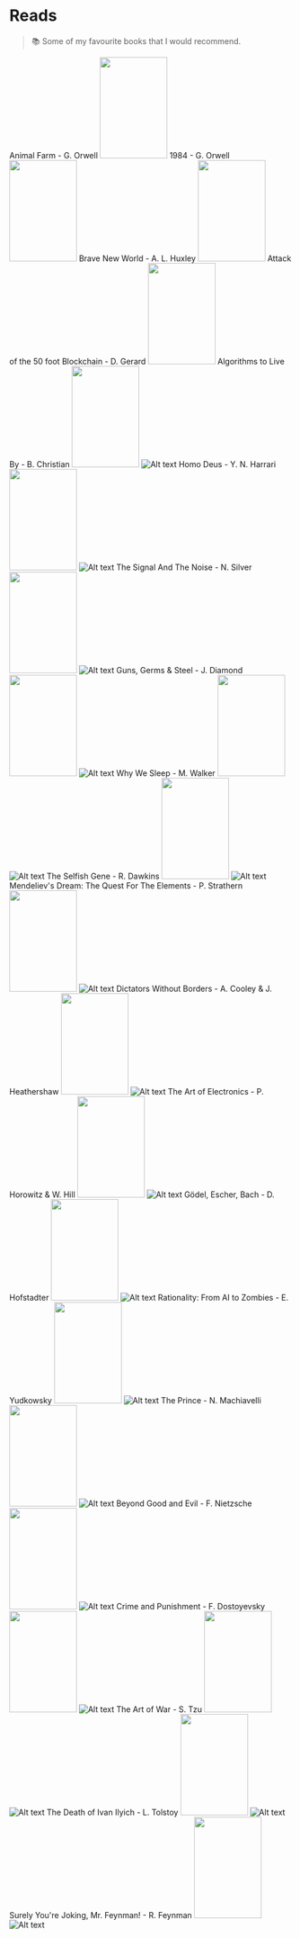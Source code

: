 # Reads

> :books: Some of my favourite books that I would recommend.

Animal Farm - G. Orwell
<img src="books/AF.jpg" width="120" height="180"/>
1984 - G. Orwell
<img src="books/1984.jpg" width="120" height="180"/>
Brave New World - A. L. Huxley
<img src="books/BNW.jpg" width="120" height="180"/>
Attack of the 50 foot Blockchain - D. Gerard
<img src="books/AOT5B.jpg" width="120" height="180"/>
Algorithms to Live By - B. Christian
<img src="books/AF.jpg" width="120" height="180"/>
![Alt text](books/ATLB.jpg?raw=true)
Homo Deus - Y. N. Harrari
<img src="books/AF.jpg" width="120" height="180"/>
![Alt text](books/HomoDeus.jpg?raw=true)
The Signal And The Noise - N. Silver
<img src="books/AF.jpg" width="120" height="180"/>
![Alt text](books/TheSignalAndTheNoise.jpg?raw=true)
Guns, Germs & Steel - J. Diamond
<img src="books/AF.jpg" width="120" height="180"/>
![Alt text](books/GunsGermsAndSteel.jpg?raw=true)
Why We Sleep - M. Walker
<img src="books/AF.jpg" width="120" height="180"/>
![Alt text](books/WhyWeSleep.jpg?raw=true)
The Selfish Gene - R. Dawkins
<img src="books/AF.jpg" width="120" height="180"/>
![Alt text](books/TheSelfishGene.jpg?raw=true)
Mendeliev's Dream: The Quest For The Elements - P. Strathern
<img src="books/AF.jpg" width="120" height="180"/>
![Alt text](books/MD.jpg?raw=true)
Dictators Without Borders - A. Cooley & J. Heathershaw
<img src="books/AF.jpg" width="120" height="180"/>
![Alt text](books/DWB.jpeg?raw=true)
The Art of Electronics - P. Horowitz & W. Hill
<img src="books/AF.jpg" width="120" height="180"/>
![Alt text](books/TAOE.jpg?raw=true)
Gödel, Escher, Bach - D. Hofstadter
<img src="books/AF.jpg" width="120" height="180"/>
![Alt text](books/GEB.jpg?raw=true)
Rationality: From AI to Zombies - E. Yudkowsky
<img src="books/AF.jpg" width="120" height="180"/>
![Alt text](books/RFAITZ.jpg?raw=true)
The Prince - N. Machiavelli 
<img src="books/AF.jpg" width="120" height="180"/>
![Alt text](books/TP.jpg?raw=true)
Beyond Good and Evil - F. Nietzsche
<img src="books/AF.jpg" width="120" height="180"/>
![Alt text](books/beyondgoogandevil.jpg?raw=true)
Crime and Punishment - F. Dostoyevsky
<img src="books/AF.jpg" width="120" height="180"/>
![Alt text](books/CAP.jpg?raw=true)
The Art of War - S. Tzu
<img src="books/AF.jpg" width="120" height="180"/>
![Alt text](books/TAOW.jpg?raw=true)
The Death of Ivan Ilyich - L. Tolstoy
<img src="books/AF.jpg" width="120" height="180"/>
![Alt text](books/TDOII.jpg?raw=true)
Surely You're Joking, Mr. Feynman! - R. Feynman
<img src="books/AF.jpg" width="120" height="180"/>
![Alt text](books/SYJMF.jpg?raw=true)
